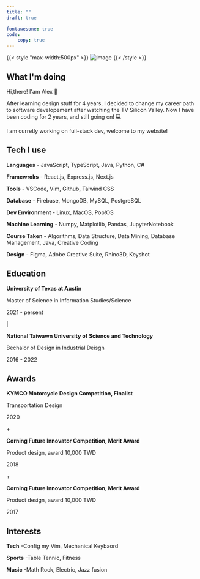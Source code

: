 ```yaml
---
title: ""
draft: true

fontawesone: true
code:
    copy: true
---
```


{{< style "max-width:500px" >}}
![image](/about.jpeg)
{{< /style >}}

## What I'm doing
Hi,there! I'am Alex 👋

After learning design stuff for 4 years, I decided to change my career path to software developement after watching the TV Silicon Valley. Now I have been coding for 2 years, and still going on! 💻

I am curretly working on full-stack dev, welcome to my website!

## Tech I use 

**Languages**
    - JavaScript, TypeScript, Java, Python, C#

**Framewroks**
    - React.js, Express.js, Next.js

**Tools**
    - VSCode, Vim, Github, Taiwind CSS

**Database**
    - Firebase, MongoDB, MySQL, PostgreSQL

**Dev Environment**
    - Linux, MacOS, Pop!OS

**Machine Learning**
    - Numpy, Matplotlib, Pandas, JupyterNotebook

**Course Taken**
    - Algorithms, Data Structure, Data Mining, Database Management, Java, Creative Coding

**Design**
    - Figma, Adobe Creative Suite, Rhino3D, Keyshot

## Education

**University of Texas at Austin**

Master of Science in Information Studies/Science

2021 - persent

|

**National Taiwawn University of Science and Technology**

Bechalor of Design in Industrial Deisgn

2016 - 2022

## Awards
**KYMCO Motorcycle Design Competition, Finalist**

Transportation Design

2020

\+

**Corning Future Innovator Competition, Merit Award**

Product design, award 10,000 TWD

2018

\+

**Corning Future Innovator Competition, Merit Award**

Product design, award 10,000 TWD

2017

## Interests

**Tech** 
    -Config my Vim, Mechanical Keybaord

**Sports**
    -Table Tennic, Fitness

**Music**
    -Math Rock, Electric, Jazz fusion

